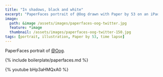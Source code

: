 ```yaml
---
title: "In shadows, black and white"
excerpt: "PaperFaces portrait of @Oog drawn with Paper by 53 on an iPad."
image: 
  path: &image /assets/images/paperfaces-oog-twitter.jpg 
  feature: *image
  thumbnail: /assets/images/paperfaces-oog-twitter-150.jpg
tags: [portrait, illustration, Paper by 53, time lapse]
---
```


PaperFaces portrait of [@Oog](https://twitter.com/Oog).

{% include boilerplate/paperfaces.md %}

{% youtube bHp3aHMQxA0 %}
